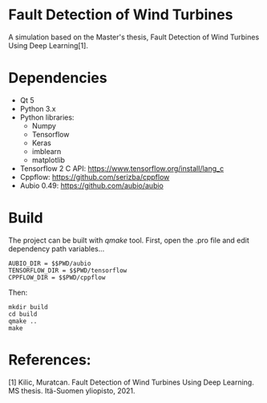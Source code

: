 # Fault Detection of Wind Turbines
A simulation based on the Master's thesis, Fault Detection of Wind Turbines Using Deep Learning[1].

# Dependencies

- Qt 5
- Python 3.x
- Python libraries:
  - Numpy
  - Tensorflow
  - Keras
  - imblearn
  - matplotlib
- Tensorflow 2 C API: https://www.tensorflow.org/install/lang_c
- Cppflow: https://github.com/serizba/cppflow
- Aubio 0.49: https://github.com/aubio/aubio

# Build

The project can be built with *qmake* tool. First, open the .pro file and edit dependency path variables...

```
AUBIO_DIR = $$PWD/aubio
TENSORFLOW_DIR = $$PWD/tensorflow
CPPFLOW_DIR = $$PWD/cppflow

```

Then:

```
mkdir build
cd build
qmake ..
make
```

# References:

[1] Kilic, Muratcan. Fault Detection of Wind Turbines Using Deep Learning. MS thesis. Itä-Suomen yliopisto, 2021.
